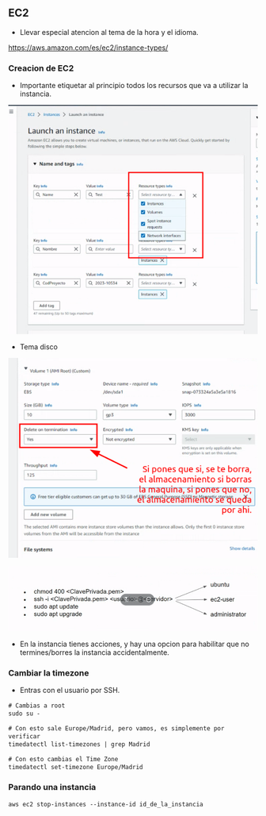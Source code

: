 ## EC2

- Llevar especial atencion al tema de la hora y el idioma.

https://aws.amazon.com/es/ec2/instance-types/


### Creacion de EC2

- Importante etiquetar al principio todos los recursos que va a utilizar la instancia.

![Output](./Pasted_image_20230203093900.png)

- Tema disco

![Output](./Pasted_image_20230203095108.png)

![Output](./Pasted_image_20230203102118.png)

- En la instancia tienes acciones, y hay una opcion para habilitar que no termines/borres la instancia accidentalmente.

### Cambiar la timezone

- Entras con el usuario por SSH.
```shell
# Cambias a root
sudo su -
```

```shell
# Con esto sale Europe/Madrid, pero vamos, es simplemente por verificar
timedatectl list-timezones | grep Madrid
```

```shell
# Con esto cambias el Time Zone
timedatectl set-timezone Europe/Madrid
```


### Parando una instancia

```shell
aws ec2 stop-instances --instance-id id_de_la_instancia
```